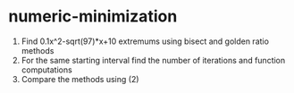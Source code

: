 # numeric-minimization

1. Find 0.1x^2-sqrt(97)*x+10 extremums using bisect and golden ratio methods
2. For the same starting interval find the number of iterations and function computations
3. Compare the methods using (2)
